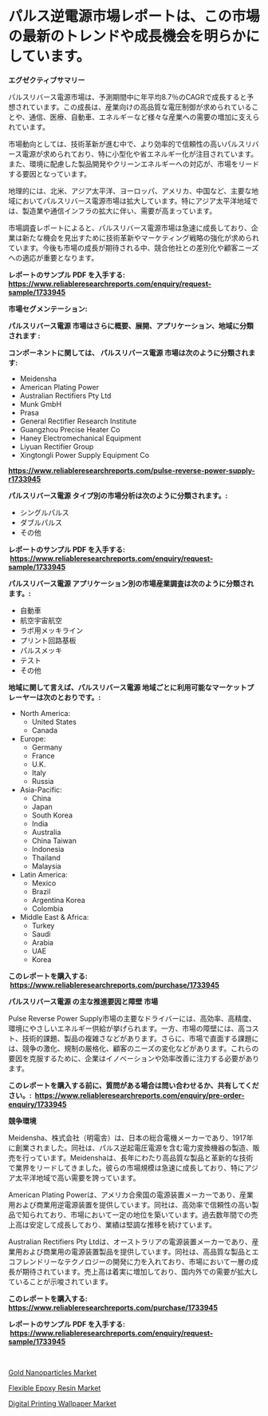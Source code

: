 <p><h1>パルス逆電源市場レポートは、この市場の最新のトレンドや成長機会を明らかにしています。</h1></p><p><strong>エグゼクティブサマリー</strong></p>
<p><p>パルスリバース電源市場は、予測期間中に年平均8.7％のCAGRで成長すると予想されています。この成長は、産業向けの高品質な電圧制御が求められていることや、通信、医療、自動車、エネルギーなど様々な産業への需要の増加に支えられています。</p><p>市場動向としては、技術革新が進む中で、より効率的で信頼性の高いパルスリバース電源が求められており、特に小型化や省エネルギー化が注目されています。また、環境に配慮した製品開発やクリーンエネルギーへの対応が、市場をリードする要因となっています。</p><p>地理的には、北米、アジア太平洋、ヨーロッパ、アメリカ、中国など、主要な地域においてパルスリバース電源市場は拡大しています。特にアジア太平洋地域では、製造業や通信インフラの拡大に伴い、需要が高まっています。</p><p>市場調査レポートによると、パルスリバース電源市場は急速に成長しており、企業は新たな機会を見出すために技術革新やマーケティング戦略の強化が求められています。今後も市場の成長が期待される中、競合他社との差別化や顧客ニーズへの適応が重要となります。</p></p>
<p><strong>レポートのサンプル PDF を入手する: <a href="https://www.reliableresearchreports.com/enquiry/request-sample/1733945">https://www.reliableresearchreports.com/enquiry/request-sample/1733945</a></strong></p>
<p><strong>市場セグメンテーション:</strong></p>
<p><strong> パルスリバース電源 市場はさらに概要、展開、アプリケーション、地域に分類されます :</strong></p>
<p><strong>コンポーネントに関しては、 パルスリバース電源 市場は次のように分類されます: &nbsp;</strong></p>
<p><ul><li>Meidensha</li><li>American Plating Power</li><li>Australian Rectifiers Pty Ltd</li><li>Munk GmbH</li><li>Prasa</li><li>General Rectifier Research Institute</li><li>Guangzhou Precise Heater Co</li><li>Haney Electromechanical Equipment</li><li>Liyuan Rectifier Group</li><li>Xingtongli Power Supply Equipment Co</li></ul></p>
<p><strong><a href="https://www.reliableresearchreports.com/pulse-reverse-power-supply-r1733945">https://www.reliableresearchreports.com/pulse-reverse-power-supply-r1733945</a></strong></p>
<p><strong> パルスリバース電源 タイプ別の市場分析は次のように分類されます。:</strong></p>
<p><ul><li>シングルパルス</li><li>ダブルパルス</li><li>その他</li></ul></p>
<p><strong>レポートのサンプル PDF を入手する: &nbsp;<a href="https://www.reliableresearchreports.com/enquiry/request-sample/1733945">https://www.reliableresearchreports.com/enquiry/request-sample/1733945</a></strong></p>
<p><strong> パルスリバース電源 アプリケーション別の市場産業調査は次のように分類されます。:</strong></p>
<p><ul><li>自動車</li><li>航空宇宙航空</li><li>ラボ用メッキライン</li><li>プリント回路基板</li><li>パルスメッキ</li><li>テスト</li><li>その他</li></ul></p>
<p><strong>地域に関して言えば、パルスリバース電源 地域ごとに利用可能なマーケットプレーヤーは次のとおりです。:</strong></p>
<p><ul>
    <li>
        North America:
        <ul>
            <li>United States</li>
            <li>Canada</li>
        </ul>
    </li>
    <li>
        Europe:
        <ul>
            <li>Germany</li>
            <li>France</li>
            <li>U.K.</li>
            <li>Italy</li>
            <li>Russia</li>
        </ul>
    </li>
    <li>
        Asia-Pacific:
        <ul>
            <li>China</li>
            <li>Japan</li>
            <li>South Korea</li>
            <li>India</li>
            <li>Australia</li>
            <li>China Taiwan</li>
            <li>Indonesia</li>
            <li>Thailand</li>
            <li>Malaysia</li>
        </ul>
    </li>
    <li>
        Latin America:
        <ul>
            <li>Mexico</li>
            <li>Brazil</li>
            <li>Argentina Korea</li>
            <li>Colombia</li>
        </ul>
    </li>
    <li>
        Middle East & Africa:
        <ul>
            <li>Turkey</li>
            <li>Saudi</li>
            <li>Arabia</li>
            <li>UAE</li>
            <li>Korea</li>
        </ul>
    </li>
    </ul></p>
<p><strong>このレポートを購入する: &nbsp;<a href="https://www.reliableresearchreports.com/purchase/1733945">https://www.reliableresearchreports.com/purchase/1733945</a></strong></p>
<p><strong>パルスリバース電源 の主な推進要因と障壁 市場</strong></p>
<p><p>Pulse Reverse Power Supply市場の主要なドライバーには、高効率、高精度、環境にやさしいエネルギー供給が挙げられます。一方、市場の障壁には、高コスト、技術的課題、製品の複雑さなどがあります。さらに、市場で直面する課題には、競争の激化、規制の厳格化、顧客のニーズの変化などがあります。これらの要因を克服するために、企業はイノベーションや効率改善に注力する必要があります。</p></p>
<p><strong>このレポートを購入する前に、質問がある場合は問い合わせるか、共有してください。:&nbsp; <a href="https://www.reliableresearchreports.com/enquiry/pre-order-enquiry/1733945">https://www.reliableresearchreports.com/enquiry/pre-order-enquiry/1733945</a></strong></p>
<p><strong>競争環境</strong></p>
<p><p>Meidensha、株式会社（明電舎）は、日本の総合電機メーカーであり、1917年に創業されました。同社は、パルス逆起電圧電源を含む電力変換機器の製造、販売を行っています。Meidenshaは、長年にわたり高品質な製品と革新的な技術で業界をリードしてきました。彼らの市場規模は急速に成長しており、特にアジア太平洋地域で高い需要を誇っています。</p><p>American Plating Powerは、アメリカ合衆国の電源装置メーカーであり、産業用および商業用逆電源装置を提供しています。同社は、高効率で信頼性の高い製品で知られており、市場において一定の地位を築いています。過去数年間での売上高は安定して成長しており、業績は堅調な推移を続けています。</p><p>Australian Rectifiers Pty Ltdは、オーストラリアの電源装置メーカーであり、産業用および商業用の電源装置製品を提供しています。同社は、高品質な製品とエコフレンドリーなテクノロジーの開発に力を入れており、市場において一層の成長が期待されています。売上高は着実に増加しており、国内外での需要が拡大していることが示唆されています。</p></p>
<p><strong>このレポートを購入する: &nbsp; <a href="https://www.reliableresearchreports.com/purchase/1733945">https://www.reliableresearchreports.com/purchase/1733945</a></strong></p>
<p><strong>レポートのサンプル PDF を入手する: &nbsp;<a href="https://www.reliableresearchreports.com/enquiry/request-sample/1733945">https://www.reliableresearchreports.com/enquiry/request-sample/1733945</a></strong><strong></strong></p>
<p>&nbsp;</p>
<p><p><a href="https://www.linkedin.com/pulse/gold-nanoparticles-market-dynamics-2024-2031-also-its-8kupe?trackingId=n%2Fu1YFY0spPErrGYI6CgCA%3D%3D">Gold Nanoparticles Market</a></p><p><a href="https://www.linkedin.com/pulse/flexible-epoxy-resin-market-offer-valuable-insights-size-l2j8e?trackingId=DpRSUjn%2B2Hi%2BKgJzWi0m1A%3D%3D">Flexible Epoxy Resin Market</a></p><p><a href="https://www.linkedin.com/pulse/digital-printing-wallpaper-market-size-trends-complete-fltqe?trackingId=FnMvFwt35QXnPEPktBRFeg%3D%3D">Digital Printing Wallpaper Market</a></p></p>
